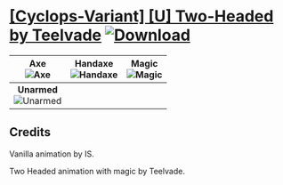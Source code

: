 # [\[Cyclops-Variant\] \[U\] Two-Headed by Teelvade](https://github.com/Klokinator/FE-Repo/tree/main/Battle%20Animations/Monsters%20-%20Basic%20Types/%5BCyclops-Variant%5D%20%5BU%5D%20Two-Headed%20by%20Teelvade) [![Download](https://img.shields.io/badge/Download--red?style=social&logo=github)](https://minhaskamal.github.io/DownGit/#/home?url=https://github.com/Klokinator/FE-Repo/tree/main/Battle%20Animations/Monsters%20-%20Basic%20Types/%5BCyclops-Variant%5D%20%5BU%5D%20Two-Headed%20by%20Teelvade)

| <b>Axe</b><br/><img alt="Axe" src="https://raw.githubusercontent.com/Klokinator/FE-Repo/main/Battle%20Animations/Monsters%20-%20Basic%20Types/%5BCyclops-Variant%5D%20%5BU%5D%20Two-Headed%20by%20Teelvade/3.%20Axe/Axe.gif"/> | <b>Handaxe</b><br/><img alt="Handaxe" src="https://raw.githubusercontent.com/Klokinator/FE-Repo/main/Battle%20Animations/Monsters%20-%20Basic%20Types/%5BCyclops-Variant%5D%20%5BU%5D%20Two-Headed%20by%20Teelvade/4.%20Handaxe/Handaxe.gif"/> | <b>Magic</b><br/><img alt="Magic" src="https://raw.githubusercontent.com/Klokinator/FE-Repo/main/Battle%20Animations/Monsters%20-%20Basic%20Types/%5BCyclops-Variant%5D%20%5BU%5D%20Two-Headed%20by%20Teelvade/6.%20Magic/Magic.gif"/> |
| :---: | :---: | :---: |
| <b>Unarmed</b><br/><img alt="Unarmed" src="https://raw.githubusercontent.com/Klokinator/FE-Repo/main/Battle%20Animations/Monsters%20-%20Basic%20Types/%5BCyclops-Variant%5D%20%5BU%5D%20Two-Headed%20by%20Teelvade/8.%20Unarmed/Unarmed.gif"/> |

## Credits

Vanilla animation by IS.

Two Headed animation with magic by Teelvade.

